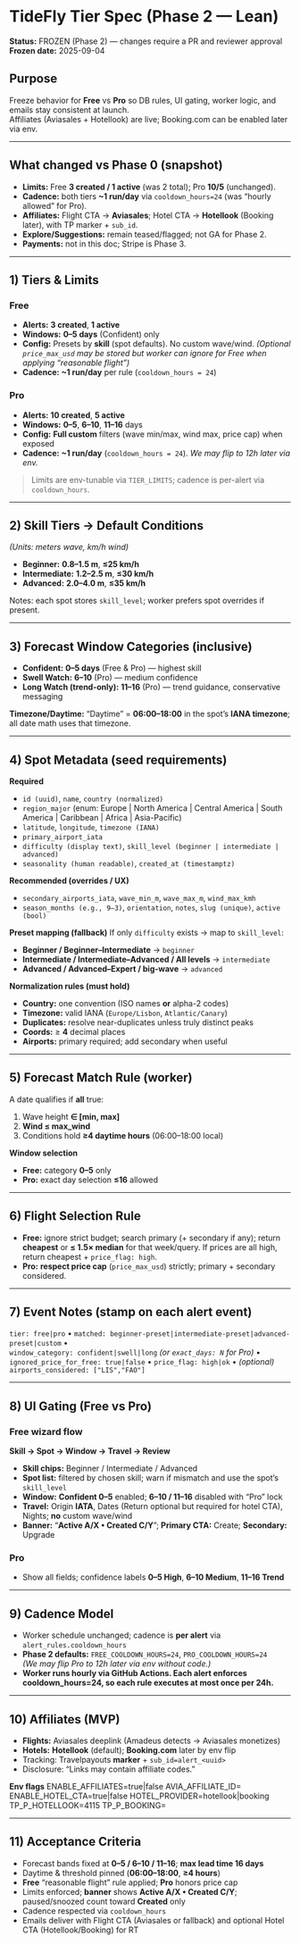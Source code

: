# TideFly Tier Spec (Phase 2 — Lean)

**Status:** FROZEN (Phase 2) — changes require a PR and reviewer approval  
**Frozen date:** 2025-09-04

## Purpose
Freeze behavior for **Free** vs **Pro** so DB rules, UI gating, worker logic, and emails stay consistent at launch.  
Affiliates (Aviasales + Hotellook) are live; Booking.com can be enabled later via env.

---

## What changed vs Phase 0 (snapshot)
- **Limits:** Free **3 created / 1 active** (was 2 total); Pro **10/5** (unchanged).
- **Cadence:** both tiers **~1 run/day** via `cooldown_hours=24` (was “hourly allowed” for Pro).
- **Affiliates:** Flight CTA → **Aviasales**; Hotel CTA → **Hotellook** (Booking later), with TP marker + `sub_id`.
- **Explore/Suggestions:** remain teased/flagged; not GA for Phase 2.
- **Payments:** not in this doc; Stripe is Phase 3.

---

## 1) Tiers & Limits

### Free
- **Alerts:** **3 created**, **1 active**
- **Windows:** **0–5 days** (Confident) only
- **Config:** Presets by **skill** (spot defaults). No custom wave/wind. *(Optional `price_max_usd` may be stored but worker can ignore for Free when applying “reasonable flight”)*  
- **Cadence:** **~1 run/day** per rule (`cooldown_hours = 24`)

### Pro
- **Alerts:** **10 created**, **5 active**
- **Windows:** **0–5**, **6–10**, **11–16** days
- **Config:** **Full custom** filters (wave min/max, wind max, price cap) when exposed
- **Cadence:** **~1 run/day** (`cooldown_hours = 24`). *We may flip to 12h later via env.*

> Limits are env-tunable via `TIER_LIMITS`; cadence is per-alert via `cooldown_hours`.

---

## 2) Skill Tiers → Default Conditions
*(Units: meters wave, km/h wind)*

- **Beginner:** **0.8–1.5 m**, **≤25 km/h**  
- **Intermediate:** **1.2–2.5 m**, **≤30 km/h**  
- **Advanced:** **2.0–4.0 m**, **≤35 km/h**

Notes: each spot stores `skill_level`; worker prefers spot overrides if present.

---

## 3) Forecast Window Categories (inclusive)
- **Confident:** **0–5 days** (Free & Pro) — highest skill  
- **Swell Watch:** **6–10** (Pro) — medium confidence  
- **Long Watch (trend-only):** **11–16** (Pro) — trend guidance, conservative messaging

**Timezone/Daytime:** “Daytime” = **06:00–18:00** in the spot’s **IANA timezone**; all date math uses that timezone.

---

## 4) Spot Metadata (seed requirements)

**Required**
- `id (uuid)`, `name`, `country (normalized)`
- `region_major` (enum: Europe | North America | Central America | South America | Caribbean | Africa | Asia-Pacific)
- `latitude`, `longitude`, `timezone (IANA)`
- `primary_airport_iata`
- `difficulty (display text)`, `skill_level (beginner | intermediate | advanced)`
- `seasonality (human readable)`, `created_at (timestamptz)`

**Recommended (overrides / UX)**
- `secondary_airports_iata`, `wave_min_m`, `wave_max_m`, `wind_max_kmh`
- `season_months (e.g., 9–3)`, `orientation`, `notes`, `slug (unique)`, `active (bool)`

**Preset mapping (fallback)**
If only `difficulty` exists → map to `skill_level`:
- **Beginner / Beginner–Intermediate** → `beginner`
- **Intermediate / Intermediate–Advanced / All levels** → `intermediate`
- **Advanced / Advanced–Expert / big-wave** → `advanced`

**Normalization rules (must hold)**
- **Country:** one convention (ISO names **or** alpha-2 codes)
- **Timezone:** valid IANA (`Europe/Lisbon`, `Atlantic/Canary`)
- **Duplicates:** resolve near-duplicates unless truly distinct peaks
- **Coords:** ≥ **4** decimal places
- **Airports:** primary required; add secondary when useful

---

## 5) Forecast Match Rule (worker)
A date qualifies if **all** true:
1) Wave height **∈ [min, max]**  
2) **Wind ≤ max_wind**  
3) Conditions hold **≥4 daytime hours** (06:00–18:00 local)

**Window selection**
- **Free:** category **0–5** only  
- **Pro:** exact day selection **≤16** allowed

---

## 6) Flight Selection Rule
- **Free:** ignore strict budget; search primary (+ secondary if any); return **cheapest** or **≤ 1.5× median** for that week/query. If prices are all high, return cheapest + `price_flag: high`.
- **Pro:** **respect price cap** (`price_max_usd`) strictly; primary + secondary considered.

---

## 7) Event Notes (stamp on each alert event)
`tier: free|pro` • `matched: beginner-preset|intermediate-preset|advanced-preset|custom` •  
`window_category: confident|swell|long` *(or `exact_days: N` for Pro)* •  
`ignored_price_for_free: true|false` • `price_flag: high|ok` • *(optional)* `airports_considered: ["LIS","FAO"]`

---

## 8) UI Gating (Free vs Pro)

### Free wizard flow
**Skill → Spot → Window → Travel → Review**

- **Skill chips:** Beginner / Intermediate / Advanced
- **Spot list:** filtered by chosen skill; warn if mismatch and use the spot’s `skill_level`
- **Window:** **Confident 0–5** enabled; **6–10 / 11–16** disabled with “Pro” lock
- **Travel:** Origin **IATA**, Dates (Return optional but required for hotel CTA), Nights; **no** custom wave/wind
- **Banner:** “**Active A/X • Created C/Y**”; **Primary CTA:** Create; **Secondary:** Upgrade

### Pro
- Show all fields; confidence labels **0–5 High**, **6–10 Medium**, **11–16 Trend**

---

## 9) Cadence Model
- Worker schedule unchanged; cadence is **per alert** via `alert_rules.cooldown_hours`
- **Phase 2 defaults:** `FREE_COOLDOWN_HOURS=24`, `PRO_COOLDOWN_HOURS=24`  
  *(We may flip Pro to 12h later via env without code.)*
- **Worker runs hourly via GitHub Actions. Each alert enforces cooldown_hours=24, so each rule executes at most once per 24h.**

---

## 10) Affiliates (MVP)
- **Flights:** Aviasales deeplink (Amadeus detects → Aviasales monetizes)
- **Hotels:** **Hotellook** (default); **Booking.com** later by env flip
- Tracking: Travelpayouts **marker** + `sub_id=alert_<uuid>`
- Disclosure: “Links may contain affiliate codes.”

**Env flags**
ENABLE_AFFILIATES=true|false
AVIA_AFFILIATE_ID=<marker>
ENABLE_HOTEL_CTA=true|false
HOTEL_PROVIDER=hotellook|booking
TP_P_HOTELLOOK=4115
TP_P_BOOKING=<numeric id when approved>


---

## 11) Acceptance Criteria
- Forecast bands fixed at **0–5 / 6–10 / 11–16**; **max lead time 16 days**
- Daytime & threshold pinned (**06:00–18:00**, **≥4 hours**)
- **Free** “reasonable flight” rule applied; **Pro** honors price cap
- Limits enforced; **banner** shows **Active A/X • Created C/Y**; paused/snoozed count toward **Created** only
- Cadence respected via `cooldown_hours`
- Emails deliver with Flight CTA (Aviasales or fallback) and optional Hotel CTA (Hotellook/Booking) for RT

